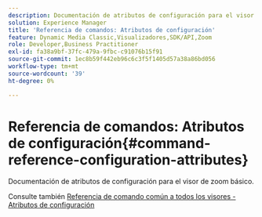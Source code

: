```yaml
---
description: Documentación de atributos de configuración para el visor de zoom básico.
solution: Experience Manager
title: 'Referencia de comandos: Atributos de configuración'
feature: Dynamic Media Classic,Visualizadores,SDK/API,Zoom
role: Developer,Business Practitioner
exl-id: fa38a9bf-37fc-479a-9fbc-c91076b15f91
source-git-commit: 1ec8b59f442eb96c6c3f5f1405d57a38a86bd056
workflow-type: tm+mt
source-wordcount: '39'
ht-degree: 0%

---
```


# Referencia de comandos: Atributos de configuración{#command-reference-configuration-attributes}

Documentación de atributos de configuración para el visor de zoom básico.

<!--<a id="section_F52FF0F139604447A870ABE6E1C03444"></a>-->

Consulte también [Referencia de comando común a todos los visores - Atributos de configuración](../../../r-html5-viewer-20-cmdref-configattrib/r-html5-viewer-20-cmdref-configattrib.md#concept-850e0f2c49b949deb7cfbfd330d329bd)
